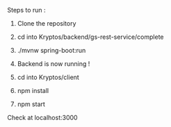 Steps to run : 

1. Clone the repository
2. cd into Kryptos/backend/gs-rest-service/complete
3. ./mvnw spring-boot:run
4. Backend is now running !

5. cd into Kryptos/client
6. npm install 
7. npm start

Check at localhost:3000
